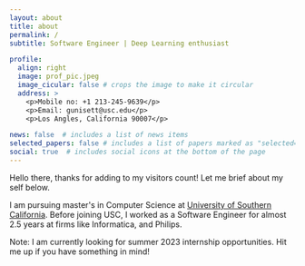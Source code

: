 ```yaml
---
layout: about
title: about
permalink: /
subtitle: Software Engineer | Deep Learning enthusiast

profile:
  align: right
  image: prof_pic.jpeg
  image_cicular: false # crops the image to make it circular
  address: >
    <p>Mobile no: +1 213-245-9639</p>
    <p>Email: gunisett@usc.edu</p>
    <p>Los Angles, California 90007</p>

news: false  # includes a list of news items
selected_papers: false # includes a list of papers marked as "selected={true}"
social: true  # includes social icons at the bottom of the page
---
```


Hello there, thanks for adding to my visitors count! Let me brief about my self below.

I am pursuing master's in Computer Science at [University of Southern California](http://usc.edu). Before joining USC, I worked as a Software Engineer for almost 2.5 years at firms like Informatica, and Philips. 

<!-- Write your biography here. Tell the world about yourself. Link to your favorite [subreddit](http://reddit.com). You can put a picture in, too. The code is already in, just name your picture `prof_pic.jpg` and put it in the `img/` folder.

Put your address / P.O. box / other info right below your picture. You can also disable any these elements by editing `profile` property of the YAML header of your `_pages/about.md`. Edit `_bibliography/papers.bib` and Jekyll will render your [publications page](/al-folio/publications/) automatically.

Link to your social media connections, too. This theme is set up to use [Font Awesome icons](http://fortawesome.github.io/Font-Awesome/) and [Academicons](https://jpswalsh.github.io/academicons/), like the ones below. Add your Facebook, Twitter, LinkedIn, Google Scholar, or just disable all of them. -->

Note: I am currently looking for summer 2023 internship opportunities. Hit me up if you have something in mind!
